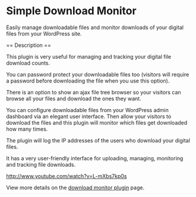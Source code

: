 Simple Download Monitor
==========================================
Easily manage downloadable files and monitor downloads of your digital files from your WordPress site.

== Description ==

This plugin is very useful for managing and tracking your digital file download counts. 

You can password protect your downloadable files too (visitors will require a password before downloading the file when you use this option).

There is an option to show an ajax file tree browser so your visitors can browse all your files and download the ones they want.

You can configure downloadable files from your WordPress admin dashboard via an elegant user interface. Then allow your visitors to download the files and this plugin will monitor which files get downloaded how many times.

The plugin will log the IP addresses of the users who download your digital files.

It has a very user-friendly interface for uploading, managing, monitoring and tracking file downloads.

http://www.youtube.com/watch?v=L-mXbs7kp0s

View more details on the [download monitor plugin](http://wordpress.org/plugins/simple-download-monitor/) page.